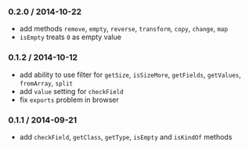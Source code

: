 ### 0.2.0 / 2014-10-22

* add methods `remove`, `empty`, `reverse`, `transform`, `copy`, `change`, `map`
* `isEmpty` treats `0` as empty value

### 0.1.2 / 2014-10-12

* add ability to use filter for `getSize`, `isSizeMore`, `getFields`, `getValues`, `fromArray`, `split`
* add `value` setting for `checkField`
* fix `exports` problem in browser

### 0.1.1 / 2014-09-21

* add `checkField`, `getClass`, `getType`, `isEmpty` and `isKindOf` methods
